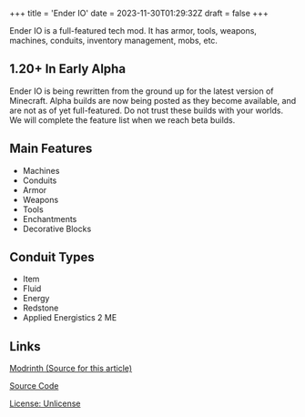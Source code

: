 +++
title = 'Ender IO'
date = 2023-11-30T01:29:32Z
draft = false
+++

Ender IO is a full-featured tech mod. It has armor, tools, weapons, machines, conduits, inventory management, mobs, etc.

## 1.20+ In Early Alpha

Ender IO is being rewritten from the ground up for the latest version of Minecraft. Alpha builds are now being posted as they become available, and are not as of yet full-featured. Do not trust these builds with your worlds. We will complete the feature list when we reach beta builds.

## Main Features

- Machines
- Conduits
- Armor
- Weapons
- Tools
- Enchantments
- Decorative Blocks

## Conduit Types

- Item
- Fluid
- Energy
- Redstone
- Applied Energistics 2 ME

## Links

[Modrinth (Source for this article)](https://modrinth.com/mod/enderio)

[Source Code](https://github.com/Team-EnderIO/EnderIO)

[License: Unlicense](https://raw.githubusercontent.com/Team-EnderIO/EnderIO/dev/1.20.1/LICENSE.txt)